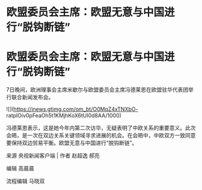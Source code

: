 # 欧盟委员会主席：欧盟无意与中国进行“脱钩断链”

# 欧盟委员会主席：欧盟无意与中国进行“脱钩断链”

7日晚间，欧洲理事会主席米歇尔与欧盟委员会主席冯德莱恩在欧盟驻华代表团举行联合新闻发布会。

![](https://inews.gtimg.com/om_bt/O0MqZ4xTNXbO-
ratpIOiv0pFeaOh5t1KMjhKoX6tUI0d8AA/1000)

冯德莱恩表示，这是她今年内第二次访华，无疑表明了中欧关系的重要意义。此次会晤，是一次在双边关系关键领域寻求进展的机会。在会晤中，中欧双方一致同意要保持双边贸易平衡。欧盟无意与中国进行“脱钩断链”。

来源 央视新闻客户端 | 作者 赵超逸 郝亮

编辑 高晨晨

流程编辑 马晓双

